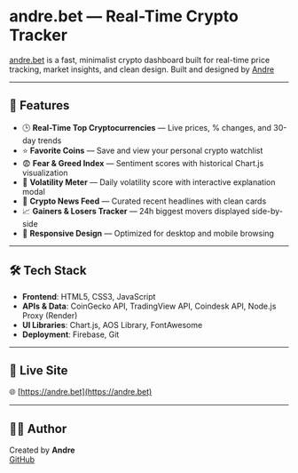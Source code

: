 # andre.bet — Real-Time Crypto Tracker

[andre.bet](https://andre.bet) is a fast, minimalist crypto dashboard built for real-time price tracking, market insights, and clean design.
Built and designed by [Andre](https://github.com/ashworth3)

---

## 🌟 Features

- 🕒 **Real-Time Top Cryptocurrencies** — Live prices, % changes, and 30-day trends
- ⭐ **Favorite Coins** — Save and view your personal crypto watchlist
- 😨 **Fear & Greed Index** — Sentiment scores with historical Chart.js visualization
- 🌊 **Volatility Meter** — Daily volatility score with interactive explanation modal
- 📰 **Crypto News Feed** — Curated recent headlines with clean cards
- 📈 **Gainers & Losers Tracker** — 24h biggest movers displayed side-by-side
- 📱 **Responsive Design** — Optimized for desktop and mobile browsing

---

## 🛠️ Tech Stack

- **Frontend**: HTML5, CSS3, JavaScript
- **APIs & Data**: CoinGecko API, TradingView API, Coindesk API, Node.js Proxy (Render)
- **UI Libraries**: Chart.js, AOS Library, FontAwesome
- **Deployment**: Firebase, Git

---

## 🔗 Live Site

🌐 [https://andre.bet](https://andre.bet)

---

## 👨‍💻 Author

Created by **Andre**  
[GitHub](https://github.com/ashworth3)